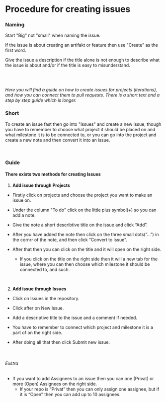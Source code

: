 
# Procedure for creating issues


### Naming

Start "Big" not "small" when naming the issue.

If the issue is about creating an artifakt or feature then use "Create" as the first word.

Give the issue a description if the title alone is not enough to describe what the issue is about and/or if the title is easy to misunderstand.

<br><br>

*Here you will find a guide on how to create issues for projects (iterations), and how you can connect them to pull requests. There is a short text and a step by step guide which is longer.*


### Short


To create an issue fast then go into "Issues" and create a new issue, though you have to remember to choose what project it should be placed on and what milestone it is to be connected to, or you can go into the project and create a new note and then convert it into an issue.

<br/>

### Guide


#### There exists two methods for creating Issues


1. **Add issue through Projects**


- Firstly click on projects and choose the project you want to make an issue on.


- Under the column "To do" click on the little plus symbol(+) so you can add a note.


- Give the note a short describtive title on the issue and click “Add”.


- After you have added the note then click on the three small dots(“...”) in the cornrr of the note, and then click “Convert to issue”.


- After that then you can click on the title and it will open on the right side.


  - If you click on the title on the right side then it will a new tab for the issue, where you can then choose which milestone it should be connected to, and such.

<br/>

2. **Add issue through Issues**


- Click on Issues in the repository.


- Click after on New Issue.


- Add a descriptive title to the issue and a comment if needed.


- You have to remember to connect which project and milestone it is a part of on the right side.


- After doing all that then click Submit new issue.

<br/>

###### Exstra


- If you want to add Assignees to an issue then you can one (Privat) or more (Open) Assignees on the right side.
  - If your repo is “Privat” then you can only assign one assignee, but if it is “Open” then you can add up to 10 assignees.
